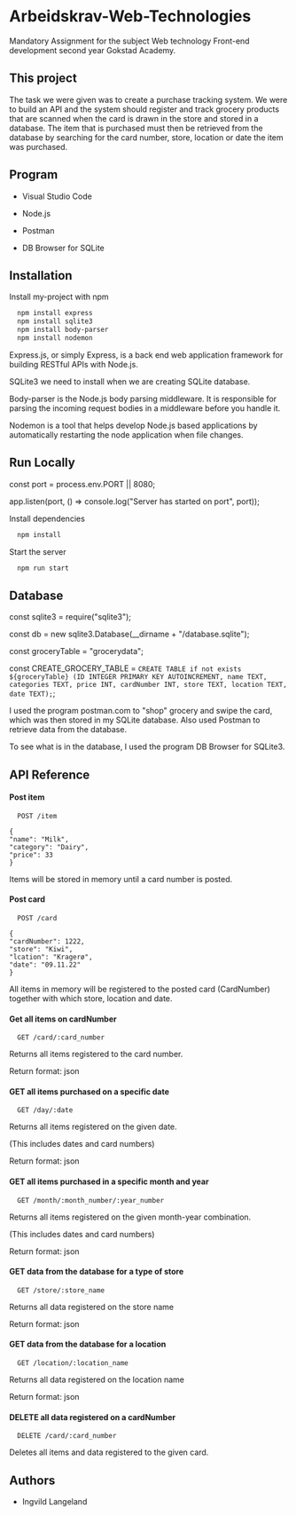 
# Arbeidskrav-Web-Technologies 

Mandatory Assignment for the subject Web technology Front-end development second year Gokstad Academy.



## This project
The task we were given was to create a purchase tracking system.
We were to build an API and the system should register and track grocery products that are scanned when the card is drawn in the store and stored in a database. The item that is purchased must then be retrieved from the database by searching for the card number, store, location or date the item was purchased.
## Program
 - Visual Studio Code

 - Node.js 

 - Postman

 - DB Browser for SQLite
## Installation

Install my-project with npm

```bash
  npm install express
  npm install sqlite3
  npm install body-parser
  npm install nodemon
```
Express.js, or simply Express, is a back end web application framework for building RESTful APIs with Node.js.

SQLite3 we need to install when we are creating SQLite database.

Body-parser is the Node.js body parsing middleware. It is responsible for parsing the incoming request bodies in a middleware before you handle it.

Nodemon is a tool that helps develop Node.js based applications by automatically restarting the node application when file changes.
    
## Run Locally

const port = process.env.PORT || 8080;

app.listen(port, () => console.log("Server has started on port", port));

Install dependencies

```bash
  npm install
```

Start the server

```bash
  npm run start
```


## Database

const sqlite3 = require("sqlite3");

const db = new sqlite3.Database(__dirname + "/database.sqlite");

const groceryTable = "grocerydata";

const CREATE_GROCERY_TABLE = `CREATE TABLE if not exists ${groceryTable} (ID INTEGER PRIMARY KEY AUTOINCREMENT, name TEXT, categories TEXT, price INT, cardNumber INT, store TEXT, location TEXT, date TEXT);`;

I used the program postman.com to "shop" grocery and swipe the card, which was then stored in my SQLite database. Also used Postman to retrieve data from the database.

To see what is in the database, I used the program DB Browser for SQLite3.
## API Reference

#### Post item

```http
  POST /item
```
    {   
    "name": "Milk",   
    "category": "Dairy",
    "price": 33
    }

Items will be stored in memory until a card number is posted.

#### Post card

```http
  POST /card
```

    {   
    "cardNumber": 1222,   
    "store": "Kiwi",
    "lcation": "Kragerø",
    "date": "09.11.22"
    }

All items in memory will be registered to the posted card (CardNumber) together with which store, location and date.

#### Get all items on cardNumber

```http
  GET /card/:card_number
```

Returns all items registered to the card number.

Return format: json

#### GET all items purchased on a specific date

```http
  GET /day/:date
```

Returns all items registered on the given date.

(This includes dates and card numbers)

Return format: json

#### GET all items purchased in a specific month and year

```http
  GET /month/:month_number/:year_number
```

Returns all items registered on the given month-year combination.

(This includes dates and card numbers)

Return format: json

#### GET data from the database for a type of store

```http
  GET /store/:store_name
```

Returns all data registered on the store name

Return format: json

#### GET data from the database for a location

```http
  GET /location/:location_name
```

Returns all data registered on the location name

Return format: json

#### DELETE all data registered on a cardNumber

```http
  DELETE /card/:card_number
```

Deletes all items and data registered to the given card.


## Authors

- Ingvild Langeland

